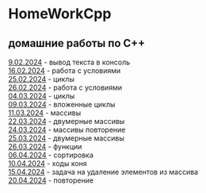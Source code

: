 # HomeWorkCpp
## домашние работы по C++ 
[9.02.2024](https://github.com/RomanLyashenko/HomeWorkCPP/blob/main/9.02.24/Lyashenko_homework_C%2B%2B.cpp) - вывод текста в консоль <br>
[16.02.2024](https://github.com/RomanLyashenko/HomeWorkCPP/blob/main/16.02.2024/homework.cpp) - работа с условиями <br>
[25.02.2024](https://github.com/RomanLyashenko/HomeWorkCPP/blob/main/25.02.2024/ConsoleApplication23.02.2024.cpp) - циклы <br>
[26.02.2024](https://github.com/RomanLyashenko/HomeWorkCPP/blob/main/26.02.2024/homework.cpp) - работа с условиями <br>
[04.03.2024](https://github.com/RomanLyashenko/HomeWorkCPP/blob/main/4.03.2024/homework.cpp) - циклы <br>
[09.03.2024](https://github.com/RomanLyashenko/HomeWorkCPP/blob/main/09.03.2024/ConsoleApplication.cpp) - вложенные циклы <br>
[11.03.2024](https://github.com/RomanLyashenko/HomeWorkCPP/blob/main/11.03.2024/ConsoleApplication2.cpp) - массивы <br>
[22.03.2024](https://github.com/RomanLyashenko/HomeWorkCPP/blob/main/22.03.2024/22.03.2024.cpp) - двумерные массивы <br>
[24.03.2024](https://github.com/RomanLyashenko/HomeWorkCPP/blob/main/24.03.2024/24.03.2024.cpp) - массивы повторение <br>
[25.03.2024](https://github.com/RomanLyashenko/HomeWorkCPP/blob/main/25.03.2024/25.03.2024.cpp) - двумерные массивы<br>
[26.03.2024](https://github.com/RomanLyashenko/HomeWorkCPP/blob/main/26.03.2024/26.03.2024.cpp) - функции <br>
[06.04.2024](https://github.com/RomanLyashenko/HomeWorkCPP/blob/main/06.04.2024/06.04.2024.cpp) - сортировка <br>
[10.04.2024](https://github.com/RomanLyashenko/HomeWorkCPP/blob/main/10.04.2024/10.04.2024.cpp) - ходы коня <br>
[15.04.2024](https://github.com/RomanLyashenko/HomeWorkCPP/blob/main/15.04.2024/15.04.2024.cpp) - задача на удаление элементов из массива <br>
[20.04.2024](https://github.com/RomanLyashenko/HomeWorkCPP/blob/main/20.04.2024/20.04.2024.cpp) - повторение
